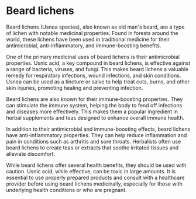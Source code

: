 <!--
source: gpt-40: beard lichens (medicinal) (as paragraphs) (less than 220 words)
aka: old man's beard
tags: herbals
-->

# Beard lichens

Beard lichens (Usnea species), also known as old man's beard, are a type of lichen with notable medicinal properties. Found in forests around the world, these lichens have been used in traditional medicine for their antimicrobial, anti-inflammatory, and immune-boosting benefits.

One of the primary medicinal uses of beard lichens is their antimicrobial properties. Usnic acid, a key compound in beard lichens, is effective against a range of bacteria, viruses, and fungi. This makes beard lichens a valuable remedy for respiratory infections, wound infections, and skin conditions. Usnea can be used as a tincture or salve to help treat cuts, burns, and other skin injuries, promoting healing and preventing infection.

Beard lichens are also known for their immune-boosting properties. They can stimulate the immune system, helping the body to fend off infections and diseases more effectively. This makes them a popular ingredient in herbal supplements and teas designed to enhance overall immune health.

In addition to their antimicrobial and immune-boosting effects, beard lichens have anti-inflammatory properties. They can help reduce inflammation and pain in conditions such as arthritis and sore throats. Herbalists often use beard lichens to create teas or extracts that soothe irritated tissues and alleviate discomfort.

While beard lichens offer several health benefits, they should be used with caution. Usnic acid, while effective, can be toxic in large amounts. It is essential to use properly prepared products and consult with a healthcare provider before using beard lichens medicinally, especially for those with underlying health conditions or who are pregnant.
